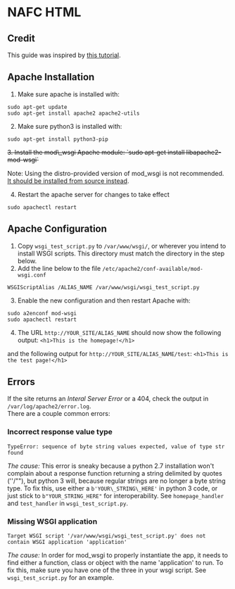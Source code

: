 # NAFC HTML
## Credit
This guide was inspired by [this tutorial](https://tecadmin.net/install-apache-mod-wsgi-on-ubuntu-18-04-bionic/).

## Apache Installation

1. Make sure apache is installed with:
```
sudo apt-get update
sudo apt-get install apache2 apache2-utils
```

2. Make sure python3 is installed with:
```
sudo apt-get install python3-pip
```

<del>
3. Install the mod\_wsgi Apache module:  
`sudo apt-get install libapache2-mod-wsgi`
</del>  

Note: Using the distro-provided version of mod\_wsgi is not recommended. [It should be installed from source instead](https://modwsgi.readthedocs.io/en/develop/installation.html).

4. Restart the apache server for changes to take effect
```
sudo apachectl restart
```

## Apache Configuration
1. Copy `wsgi_test_script.py` to `/var/www/wsgi/`, or wherever you intend to install WSGI scripts. This directory must match the directory in the step below.
2. Add the line below to the file `/etc/apache2/conf-available/mod-wsgi.conf`
```
WSGIScriptAlias /ALIAS_NAME /var/www/wsgi/wsgi_test_script.py
```

3. Enable the new configuration and then restart Apache with:
```
sudo a2enconf mod-wsgi
sudo apachectl restart
```

4. The URL `http://YOUR_SITE/ALIAS_NAME` should now show the following output: 
`<h1>This is the homepage!</h1>`  

and the following output for `http://YOUR_SITE/ALIAS_NAME/test`:
`<h1>This is the test page!</h1>`  

## Errors
If the site returns an *Interal Server Error* or a 404, check the output in `/var/log/apache2/error.log`.  
There are a couple common errors:
### Incorrect response value type
```
TypeError: sequence of byte string values expected, value of type str found
```
*The cause:*
This error is sneaky because a python 2.7 installation won't complain about a response function returning a string delimited by quotes (''/""), but python 3 will, because regular strings are no longer a byte string type. To fix this, use either a `b'YOUR\_STRING\_HERE'` in python 3 code, or just stick to `b"YOUR_STRING_HERE"` for interoperability. See `homepage_handler` and `test_handler` in `wsgi_test_script.py`.

### Missing WSGI application
```
Target WSGI script '/var/www/wsgi/wsgi_test_script.py' does not contain WSGI application 'application'
```
*The cause:*
In order for mod\_wsgi to properly instantiate the app, it needs to find either a function, class or object with the name 'application' to run. To fix this, make sure you have one of the three in your wsgi script. See `wsgi_test_script.py` for an example.
